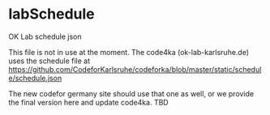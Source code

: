 # labSchedule
OK Lab schedule json

This file is not in use at the moment. The code4ka (ok-lab-karlsruhe.de) uses the schedule file at 
https://github.com/CodeforKarlsruhe/codeforka/blob/master/static/schedule/schedule.json

The new codefor germany site should use that one as well, or we provide the final version here and update code4ka. TBD
